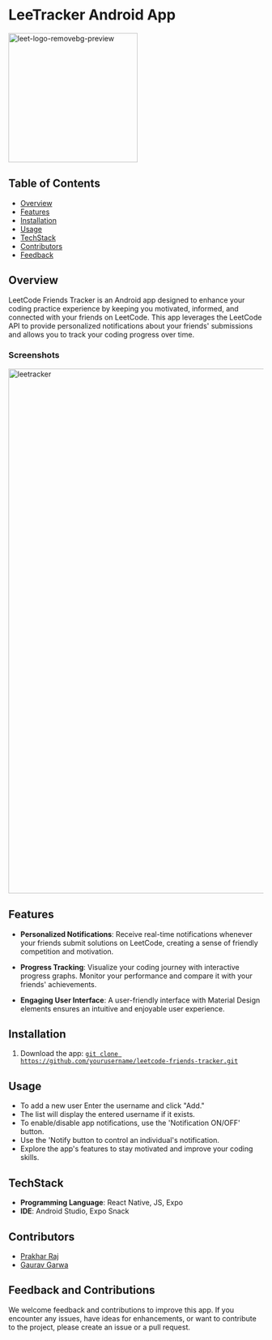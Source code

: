 # LeeTracker Android App

<img width="255" alt="leet-logo-removebg-preview" src="https://github.com/prakharraj1302/LeeTracker-Android-App/assets/78600377/42ad8be9-2bf4-44a4-87b4-d3f65a765d48">

 
## Table of Contents
- [Overview](##Overview)
- [Features](##Features)
- [Installation](##Installation)
- [Usage](##Usage)
- [TechStack](##TechStack)
- [Contributors ](##Contributors)
- [Feedback](##Feedback)




## Overview
LeetCode Friends Tracker is an Android app designed to enhance your coding practice experience by keeping you motivated, informed, and connected with your friends on LeetCode. This app leverages the LeetCode API to provide personalized notifications about your friends' submissions and allows you to track your coding progress over time.

### Screenshots
<img width="1035" alt="leetracker" src="https://github.com/prakharraj1302/LeeTracker-Android-App/assets/78600377/64d1ee0f-670a-43fc-a653-6dcdf122730c">




## Features

- **Personalized Notifications**: Receive real-time notifications whenever your friends submit solutions on LeetCode, creating a sense of friendly competition and motivation.

- **Progress Tracking**: Visualize your coding journey with interactive progress graphs. Monitor your performance and compare it with your friends' achievements.

- **Engaging User Interface**: A user-friendly interface with Material Design elements ensures an intuitive and enjoyable user experience.

## Installation

1. Download the app: [`git clone https://github.com/yourusername/leetcode-friends-tracker.git`](https://play.google.com/store/apps/details?id=com.pete1302.leethub01)


## Usage

-  To add a new user Enter the username and click "Add."
- The list will display the entered username if it exists.
- To enable/disable app notifications, use the 'Notification
ON/OFF' button.
- Use the 'Notify button to control an individual's notification.
- Explore the app's features to stay motivated and improve your coding skills.

## TechStack

- **Programming Language**: React Native, JS, Expo
- **IDE**: Android Studio, Expo Snack

## Contributors

- [Prakhar Raj](https://github.com/prakharraj1302)
- [Gaurav Garwa](https://github.com/gaurav1832)

## Feedback and Contributions

We welcome feedback and contributions to improve this app. If you encounter any issues, have ideas for enhancements, or want to contribute to the project, please create an issue or a pull request.


